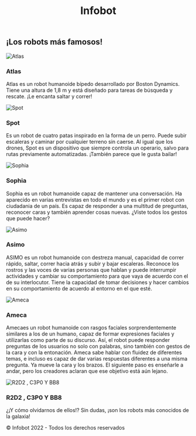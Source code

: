 <!DOCTYPE html>
<html lang="en" dir="ltr">
  <head>
    <meta charset="utf-8">
   <link rel="stylesheet" href="estilos.css" />
  <title>Infobot</title>
</head>
  <body>
    <header>
      <h1>Infobot</h1>
    </header>
    <main>
      <h2>¡Los robots más famosos!</h2>
      <div>
        <img src="https://media.giphy.com/media/nfUjyH2ad4lBti0Fv0/giphy-downsized-large.gif" alt="Atlas"/>
        <h3>Atlas</h3>
        <p>
          Atlas es un robot humanoide bípedo desarrollado por Boston Dynamics.
          Tiene una altura de 1,8 m y está diseñado para tareas de búsqueda y
          rescate. ¡Le encanta saltar y correr!
        </p>
      </div>
      <div>
        <img src="https://media.giphy.com/media/U86wHVI53I3TPgLaIt/giphy.gif" alt="Spot"/>
        <h3>Spot</h3>
        <p>
          Es un robot de cuatro patas inspirado en la forma de un perro. Puede
          subir escaleras y caminar por cualquier terreno sin caerse. Al igual
          que los drones, Spot es un dispositivo que siempre controla un
          operario, salvo para rutas previamente automatizadas. ¡También parece
          que le gusta bailar!
        </p>
      </div>
      <div>
        <img src="https://media.giphy.com/media/L4HWjj0sIXYty/giphy.gif" alt="Sophia"/>
        <h3>Sophia</h3>
        <p>
          Sophia es un robot humanoide capaz de mantener una conversación. Ha
          aparecido en varias entrevistas en todo el mundo y es el primer robot
          con ciudadania de un país. Es capaz de responder a una multitud de
          preguntas, reconocer caras y también aprender cosas nuevas. ¿Viste
          todos los gestos que puede hacer?
        </p>
      </div>
      <div>
        <img src="https://4.bp.blogspot.com/-WbNd5p14icA/WzWBomMOkNI/AAAAAAADhW0/Knbdmj_6C54xz39kmH2HOAvD3DJfwqjiACLcBGAs/s1600/giphy.gif" alt="Asimo"/>
        <h3>Asimo</h3>
        <p>
          ASIMO es un robot humanoide con destreza manual, capacidad de correr
          rápido, saltar, correr hacia atrás y subir y bajar escaleras. Reconoce
          los rostros y las voces de varias personas que hablan y puede
          interrumpir actividades y cambiar su comportamiento para que vaya de
          acuerdo con el de su interlocutor. Tiene la capacidad de tomar
          decisiones y hacer cambios en su comportamiento de acuerdo al entorno
          en el que esté.
        </p>
      </div>
      <div>
        <img src="https://media0.giphy.com/media/m4i4h2JTCdFCkWLE5r/giphy.gif?cid=5e214886de889942a63c7dfece6f94c4303bec6520592383&rid=giphy.gif&ct=g" alt="Ameca"/>
        <h3>Ameca</h3>
        <p>
          Amecaes un robot humanoide con rasgos faciales sorprendentemente
          similares a los de un humano, capaz de formar expresiones faciales y
          utilizarlas como parte de su discurso. Así, el robot puede responder
          preguntas de los usuarios no solo con palabras, sino también con
          gestos de la cara y con la entonación. Ameca sabe hablar con fluidez
          de diferentes temas, e incluso es capaz de dar varias respuestas
          diferentes a una misma pregunta. Ya mueve la cara y los brazos. El
          siguiente paso es enseñarle a andar, pero los creadores aclaran que
          ese objetivo está aún lejano.
        </p>
      </div>
      <div>
        <img src="https://media.giphy.com/media/dSPN68X2EBo3e/giphy.gif" alt="R2D2 , C3P0 Y BB8"/>
        <h3>R2D2 , C3P0 Y BB8</h3>
        <p>
          ¿¡Y cómo olvidarnos de ellos!? Sin dudas, ¡son los robots más
          conocidos de la galaxia!
        </p>
      </div>
    </main>
    <footer>
      <p>© Infobot 2022 - Todos los derechos reservados</p>
    </footer>
  </body>
</html>
